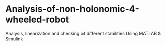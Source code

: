 # Analysis-of-non-holonomic-4-wheeled-robot
Analysis, linearization and checking of different stabilities Using MATLAB &amp; Simulink

